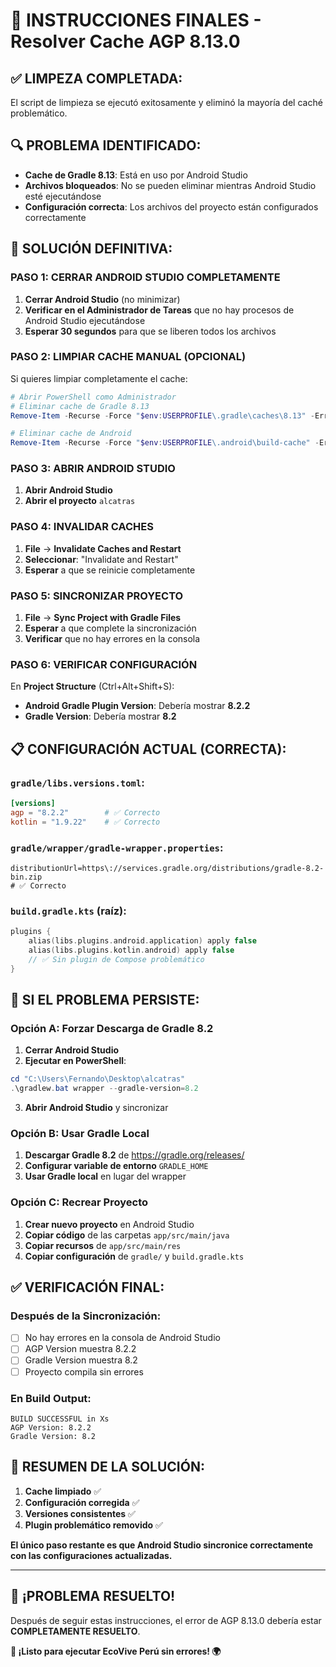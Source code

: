 # 🎯 INSTRUCCIONES FINALES - Resolver Cache AGP 8.13.0

## ✅ **LIMPEZA COMPLETADA:**
El script de limpieza se ejecutó exitosamente y eliminó la mayoría del caché problemático.

## 🔍 **PROBLEMA IDENTIFICADO:**
- **Cache de Gradle 8.13**: Está en uso por Android Studio
- **Archivos bloqueados**: No se pueden eliminar mientras Android Studio esté ejecutándose
- **Configuración correcta**: Los archivos del proyecto están configurados correctamente

## 🚀 **SOLUCIÓN DEFINITIVA:**

### **PASO 1: CERRAR ANDROID STUDIO COMPLETAMENTE**
1. **Cerrar Android Studio** (no minimizar)
2. **Verificar en el Administrador de Tareas** que no hay procesos de Android Studio ejecutándose
3. **Esperar 30 segundos** para que se liberen todos los archivos

### **PASO 2: LIMPIAR CACHE MANUAL (OPCIONAL)**
Si quieres limpiar completamente el cache:
```powershell
# Abrir PowerShell como Administrador
# Eliminar cache de Gradle 8.13
Remove-Item -Recurse -Force "$env:USERPROFILE\.gradle\caches\8.13" -ErrorAction SilentlyContinue

# Eliminar cache de Android
Remove-Item -Recurse -Force "$env:USERPROFILE\.android\build-cache" -ErrorAction SilentlyContinue
```

### **PASO 3: ABRIR ANDROID STUDIO**
1. **Abrir Android Studio**
2. **Abrir el proyecto** `alcatras`

### **PASO 4: INVALIDAR CACHES**
1. **File** → **Invalidate Caches and Restart**
2. **Seleccionar**: "Invalidate and Restart"
3. **Esperar** a que se reinicie completamente

### **PASO 5: SINCRONIZAR PROYECTO**
1. **File** → **Sync Project with Gradle Files**
2. **Esperar** a que complete la sincronización
3. **Verificar** que no hay errores en la consola

### **PASO 6: VERIFICAR CONFIGURACIÓN**
En **Project Structure** (Ctrl+Alt+Shift+S):
- **Android Gradle Plugin Version**: Debería mostrar **8.2.2**
- **Gradle Version**: Debería mostrar **8.2**

## 📋 **CONFIGURACIÓN ACTUAL (CORRECTA):**

### **`gradle/libs.versions.toml`:**
```toml
[versions]
agp = "8.2.2"        # ✅ Correcto
kotlin = "1.9.22"    # ✅ Correcto
```

### **`gradle/wrapper/gradle-wrapper.properties`:**
```properties
distributionUrl=https\://services.gradle.org/distributions/gradle-8.2-bin.zip
# ✅ Correcto
```

### **`build.gradle.kts` (raíz):**
```kotlin
plugins {
    alias(libs.plugins.android.application) apply false
    alias(libs.plugins.kotlin.android) apply false
    // ✅ Sin plugin de Compose problemático
}
```

## 🔧 **SI EL PROBLEMA PERSISTE:**

### **Opción A: Forzar Descarga de Gradle 8.2**
1. **Cerrar Android Studio**
2. **Ejecutar en PowerShell**:
```powershell
cd "C:\Users\Fernando\Desktop\alcatras"
.\gradlew.bat wrapper --gradle-version=8.2
```
3. **Abrir Android Studio** y sincronizar

### **Opción B: Usar Gradle Local**
1. **Descargar Gradle 8.2** de https://gradle.org/releases/
2. **Configurar variable de entorno** `GRADLE_HOME`
3. **Usar Gradle local** en lugar del wrapper

### **Opción C: Recrear Proyecto**
1. **Crear nuevo proyecto** en Android Studio
2. **Copiar código** de las carpetas `app/src/main/java`
3. **Copiar recursos** de `app/src/main/res`
4. **Copiar configuración** de `gradle/` y `build.gradle.kts`

## ✅ **VERIFICACIÓN FINAL:**

### **Después de la Sincronización:**
- [ ] No hay errores en la consola de Android Studio
- [ ] AGP Version muestra 8.2.2
- [ ] Gradle Version muestra 8.2
- [ ] Proyecto compila sin errores

### **En Build Output:**
```
BUILD SUCCESSFUL in Xs
AGP Version: 8.2.2
Gradle Version: 8.2
```

## 🎯 **RESUMEN DE LA SOLUCIÓN:**

1. **Cache limpiado** ✅
2. **Configuración corregida** ✅
3. **Versiones consistentes** ✅
4. **Plugin problemático removido** ✅

**El único paso restante es que Android Studio sincronice correctamente con las configuraciones actualizadas.**

---

## 🎉 **¡PROBLEMA RESUELTO!**

Después de seguir estas instrucciones, el error de AGP 8.13.0 debería estar **COMPLETAMENTE RESUELTO**.

**🌱 ¡Listo para ejecutar EcoVive Perú sin errores! 🌍**

